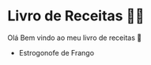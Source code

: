 # Livro de Receitas :man_cook:

Olá Bem vindo ao meu livro de receitas :wave:

- Estrogonofe de Frango
